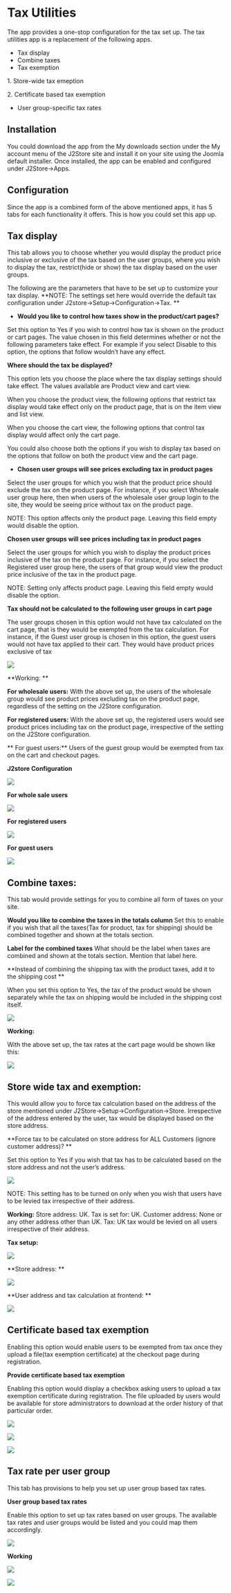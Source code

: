 # Tax Utilities

The app provides a one-stop configuration for the tax set up. The tax utilities app is a replacement of the following apps.

* Tax display
* Combine taxes
* Tax exemption

1\. Store-wide tax emeption

2\. Certificate based tax exemption

* User group-specific tax rates

## Installation <a href="#installation" id="installation"></a>

You could download the app from the My downloads section under the My account menu of the J2Store site and install it on your site using the Joomla default installer. Once installed, the app can be enabled and configured under J2Store->Apps.

## Configuration <a href="#configuration" id="configuration"></a>

Since the app is a combined form of the above mentioned apps, it has 5 tabs for each functionality it offers. This is how you could set this app up.

## Tax display <a href="#tax-display" id="tax-display"></a>

This tab allows you to choose whether you would display the product price inclusive or exclusive of the tax based on the user groups, where you wish to display the tax, restrict(hide or show) the tax display based on the user groups.

The following are the parameters that have to be set up to customize your tax display. \*\*NOTE: The settings set here would override the default tax configuration under J2store->Setup->Configuration->Tax. \*\*

* **Would you like to control how taxes show in the product/cart pages?**

Set this option to Yes if you wish to control how tax is shown on the product or cart pages. The value chosen in this field determines whether or not the following parameters take effect. For example if you select Disable to this option, the options that follow wouldn’t have any effect.

**Where should the tax be displayed?**

This option lets you choose the place where the tax display settings should take effect. The values available are Product view and cart view.

When you choose the product view, the following options that restrict tax display would take effect only on the product page, that is on the item view and list view.

When you choose the cart view, the following options that control tax display would affect only the cart page.

You could also choose both the options if you wish to display tax based on the options that follow on both the product view and the cart page.

* **Chosen user groups will see prices excluding tax in product pages**

Select the user groups for which you wish that the product price should exclude the tax on the product page. For instance, if you select Wholesale user group here, then when users of the wholesale user group login to the site, they would be seeing price without tax on the product page.

NOTE: This option affects only the product page. Leaving this field empty would disable the option.

**Chosen user groups will see prices including tax in product pages**

Select the user groups for which you wish to display the product prices inclusive of the tax on the product page. For instance, if you select the Registered user group here, the users of that group would view the product price inclusive of the tax in the product page.

NOTE: Setting only affects product page. Leaving this field empty would disable the option.

**Tax should not be calculated to the following user groups in cart page**

The user groups chosen in this option would not have tax calculated on the cart page, that is they would be exempted from the tax calculation. For instance, if the Guest user group is chosen in this option, the guest users would not have tax applied to their cart. They would have product prices exclusive of tax

![](https://raw.githubusercontent.com/j2store/doc-images/master/apps/tax-utilities/taxpage.png)

\*\*Working: \*\*

**For wholesale users:** With the above set up, the users of the wholesale group would see product prices excluding tax on the product page, regardless of the setting on the J2Store configuration.

**For registered users:** With the above set up, the registered users would see product prices including tax on the product page, irrespective of the setting on the J2Store configuration.

\*\* For guest users:\*\* Users of the guest group would be exempted from tax on the cart and checkout pages.

**J2store Configuration**

&#x20;

![](https://raw.githubusercontent.com/j2store/doc-images/master/apps/tax-utilities/j2storeconfiguration.png)

**For whole sale users**

&#x20;

![](https://raw.githubusercontent.com/j2store/doc-images/master/apps/tax-utilities/wholesaleusers.png)

**For registered users**

![](https://raw.githubusercontent.com/j2store/doc-images/master/apps/tax-utilities/registeredusers.png)

**For guest users**

![](https://raw.githubusercontent.com/j2store/doc-images/master/apps/tax-utilities/Guestusers.png)

## Combine taxes: <a href="#combine-taxes" id="combine-taxes"></a>

This tab would provide settings for you to combine all form of taxes on your site.

**Would you like to combine the taxes in the totals column** Set this to enable if you wish that all the taxes(Tax for product, tax for shipping) should be combined together and shown at the totals section.

**Label for the combined taxes** What should be the label when taxes are combined and shown at the totals section. Mention that label here.

\*\*Instead of combining the shipping tax with the product taxes, add it to the shipping cost \*\*

When you set this option to Yes, the tax of the product would be shown separately while the tax on shipping would be included in the shipping cost itself.

![](https://raw.githubusercontent.com/j2store/doc-images/master/apps/tax-utilities/taxutilities.png)

**Working:**

With the above set up, the tax rates at the cart page would be shown like this:

![](https://raw.githubusercontent.com/j2store/doc-images/master/apps/tax-utilities/working.png)

## Store wide tax and exemption: <a href="#store-wide-tax-and-exemption" id="store-wide-tax-and-exemption"></a>

This would allow you to force tax calculation based on the address of the store mentioned under J2Store->Setup->Configuration->Store. Irrespective of the address entered by the user, tax would be displayed based on the store address.

\*\*Force tax to be calculated on store address for ALL Customers (ignore customer address)? \*\*

Set this option to Yes if you wish that tax has to be calculated based on the store address and not the user’s address.

![](https://raw.githubusercontent.com/j2store/doc-images/master/apps/tax-utilities/App-tax-utilities.png)

NOTE: This setting has to be turned on only when you wish that users have to be levied tax irrespective of their address.

**Working:** Store address: UK. Tax is set for: UK. Customer address: None or any other address other than UK. Tax: UK tax would be levied on all users irrespective of their address.

**Tax setup:**

&#x20;

![](https://raw.githubusercontent.com/j2store/doc-images/master/apps/tax-utilities/taxsetup.png)

\*\*Store address: \*\*

![](https://raw.githubusercontent.com/j2store/doc-images/master/apps/tax-utilities/storeaddress.png)

\*\*User address and tax calculation at frontend: \*\*

![](https://raw.githubusercontent.com/j2store/doc-images/master/apps/tax-utilities/useraddressandtaxcalculation.png)

## Certificate based tax exemption <a href="#certificate-based-tax-exemption" id="certificate-based-tax-exemption"></a>

&#x20;Enabling this option would enable users to be exempted from tax once they upload a file(tax exemption certificate) at the checkout page during registration.

**Provide certificate based tax exemption**

Enabling this option would display a checkbox asking users to upload a tax exemption certificate during registration. The file uploaded by users would be available for store administrators to download at the order history of that particular order.

![](https://raw.githubusercontent.com/j2store/doc-images/master/apps/tax-utilities/certifictaebasedtax.png)

![](https://raw.githubusercontent.com/j2store/doc-images/master/apps/tax-utilities/certicatebasedtax2.png)

![](https://raw.githubusercontent.com/j2store/doc-images/master/apps/tax-utilities/invoice.png)

## Tax rate per user group <a href="#tax-rate-per-user-group" id="tax-rate-per-user-group"></a>

&#x20;This tab has provisions to help you set up user group based tax rates.

**User group based tax rates**

Enable this option to set up tax rates based on user groups. The available tax rates and user groups would be listed and you could map them accordingly.

![](https://raw.githubusercontent.com/j2store/doc-images/master/apps/tax-utilities/usergroupbasedtax.png)

**Working**

&#x20;

![](https://raw.githubusercontent.com/j2store/doc-images/master/apps/tax-utilities/usergroupbasedtaxworking.png)

![](https://raw.githubusercontent.com/j2store/doc-images/master/apps/tax-utilities/usergroupbasedtax2.png)


